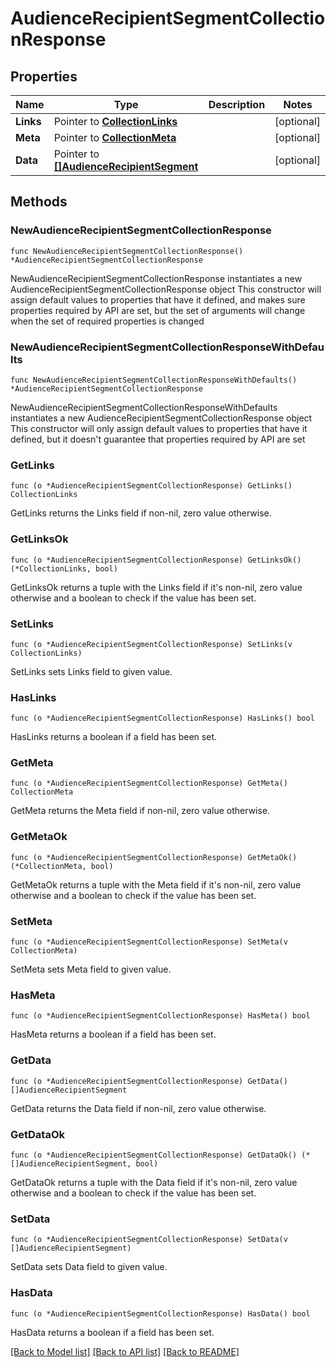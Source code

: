 # AudienceRecipientSegmentCollectionResponse

## Properties

Name | Type | Description | Notes
------------ | ------------- | ------------- | -------------
**Links** | Pointer to [**CollectionLinks**](CollectionLinks.md) |  | [optional] 
**Meta** | Pointer to [**CollectionMeta**](CollectionMeta.md) |  | [optional] 
**Data** | Pointer to [**[]AudienceRecipientSegment**](AudienceRecipientSegment.md) |  | [optional] 

## Methods

### NewAudienceRecipientSegmentCollectionResponse

`func NewAudienceRecipientSegmentCollectionResponse() *AudienceRecipientSegmentCollectionResponse`

NewAudienceRecipientSegmentCollectionResponse instantiates a new AudienceRecipientSegmentCollectionResponse object
This constructor will assign default values to properties that have it defined,
and makes sure properties required by API are set, but the set of arguments
will change when the set of required properties is changed

### NewAudienceRecipientSegmentCollectionResponseWithDefaults

`func NewAudienceRecipientSegmentCollectionResponseWithDefaults() *AudienceRecipientSegmentCollectionResponse`

NewAudienceRecipientSegmentCollectionResponseWithDefaults instantiates a new AudienceRecipientSegmentCollectionResponse object
This constructor will only assign default values to properties that have it defined,
but it doesn't guarantee that properties required by API are set

### GetLinks

`func (o *AudienceRecipientSegmentCollectionResponse) GetLinks() CollectionLinks`

GetLinks returns the Links field if non-nil, zero value otherwise.

### GetLinksOk

`func (o *AudienceRecipientSegmentCollectionResponse) GetLinksOk() (*CollectionLinks, bool)`

GetLinksOk returns a tuple with the Links field if it's non-nil, zero value otherwise
and a boolean to check if the value has been set.

### SetLinks

`func (o *AudienceRecipientSegmentCollectionResponse) SetLinks(v CollectionLinks)`

SetLinks sets Links field to given value.

### HasLinks

`func (o *AudienceRecipientSegmentCollectionResponse) HasLinks() bool`

HasLinks returns a boolean if a field has been set.

### GetMeta

`func (o *AudienceRecipientSegmentCollectionResponse) GetMeta() CollectionMeta`

GetMeta returns the Meta field if non-nil, zero value otherwise.

### GetMetaOk

`func (o *AudienceRecipientSegmentCollectionResponse) GetMetaOk() (*CollectionMeta, bool)`

GetMetaOk returns a tuple with the Meta field if it's non-nil, zero value otherwise
and a boolean to check if the value has been set.

### SetMeta

`func (o *AudienceRecipientSegmentCollectionResponse) SetMeta(v CollectionMeta)`

SetMeta sets Meta field to given value.

### HasMeta

`func (o *AudienceRecipientSegmentCollectionResponse) HasMeta() bool`

HasMeta returns a boolean if a field has been set.

### GetData

`func (o *AudienceRecipientSegmentCollectionResponse) GetData() []AudienceRecipientSegment`

GetData returns the Data field if non-nil, zero value otherwise.

### GetDataOk

`func (o *AudienceRecipientSegmentCollectionResponse) GetDataOk() (*[]AudienceRecipientSegment, bool)`

GetDataOk returns a tuple with the Data field if it's non-nil, zero value otherwise
and a boolean to check if the value has been set.

### SetData

`func (o *AudienceRecipientSegmentCollectionResponse) SetData(v []AudienceRecipientSegment)`

SetData sets Data field to given value.

### HasData

`func (o *AudienceRecipientSegmentCollectionResponse) HasData() bool`

HasData returns a boolean if a field has been set.


[[Back to Model list]](../README.md#documentation-for-models) [[Back to API list]](../README.md#documentation-for-api-endpoints) [[Back to README]](../README.md)


